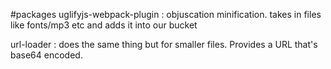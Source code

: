 #packages
uglifyjs-webpack-plugin : objuscation minification. takes in files like fonts/mp3 etc and adds it into our bucket

url-loader : does the same thing but for smaller files. Provides a URL that's base64 encoded.